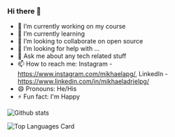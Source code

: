 ### Hi there 👋

- 🔭 I’m currently working on my course
- 🌱 I’m currently learning 
- 👯 I’m looking to collaborate on open source
- 🤔 I’m looking for help with ...
- 💬 Ask me about any tech related stuff
- 📫 How to reach me: Instagram - https://www.instagram.com/mikhaelapg/, LinkedIn - https://www.linkedin.com/in/mikhaeladrielpg/
- 😄 Pronouns: He/His
- ⚡ Fun fact: I'm Happy

![Github stats](https://github-readme-stats.vercel.app/api?username=mikhaelAPG&theme=highcontrast&show_icons=true&count_private=true)

![Top Languages Card](https://github-readme-stats.vercel.app/api/top-langs/?username=mikhaelAPG&layout=compact)
